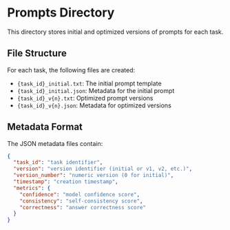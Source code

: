 # Prompts Directory

This directory stores initial and optimized versions of prompts for each task.

## File Structure

For each task, the following files are created:

- `{task_id}_initial.txt`: The initial prompt template
- `{task_id}_initial.json`: Metadata for the initial prompt
- `{task_id}_v{n}.txt`: Optimized prompt versions
- `{task_id}_v{n}.json`: Metadata for optimized versions

## Metadata Format

The JSON metadata files contain:
```json
{
  "task_id": "task identifier",
  "version": "version identifier (initial or v1, v2, etc.)",
  "version_number": "numeric version (0 for initial)",
  "timestamp": "creation timestamp",
  "metrics": {
    "confidence": "model confidence score",
    "consistency": "self-consistency score",
    "correctness": "answer correctness score"
  }
}
``` 